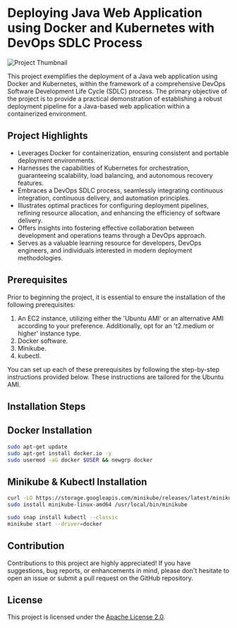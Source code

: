 # Deploying Java Web Application using Docker and Kubernetes with DevOps SDLC Process

![Project Thumbnail](https://github.com/BSatishSutar/Maven-Project/assets/40925459/e3f5de0e-ab19-4995-83e8-018402ecb759)

This project exemplifies the deployment of a Java web application using Docker and Kubernetes, within the framework of a comprehensive DevOps Software Development Life Cycle (SDLC) process. The primary objective of the project is to provide a practical demonstration of establishing a robust deployment pipeline for a Java-based web application within a containerized environment.

## Project Highlights

- Leverages Docker for containerization, ensuring consistent and portable deployment environments.
- Harnesses the capabilities of Kubernetes for orchestration, guaranteeing scalability, load balancing, and autonomous recovery features.
- Embraces a DevOps SDLC process, seamlessly integrating continuous integration, continuous delivery, and automation principles.
- Illustrates optimal practices for configuring deployment pipelines, refining resource allocation, and enhancing the efficiency of software delivery.
- Offers insights into fostering effective collaboration between development and operations teams through a DevOps approach.
- Serves as a valuable learning resource for developers, DevOps engineers, and individuals interested in modern deployment methodologies.

## Prerequisites

Prior to beginning the project, it is essential to ensure the installation of the following prerequisites:

1. An EC2 instance, utilizing either the 'Ubuntu AMI' or an alternative AMI according to your preference. Additionally, opt for an 't2.medium or higher' instance type.
2. Docker software.
3. Minikube.
4. kubectl.

You can set up each of these prerequisites by following the step-by-step instructions provided below. These instructions are tailored for the Ubuntu AMI.

## Installation Steps

## Docker Installation

```bash
sudo apt-get update
sudo apt-get install docker.io -y
sudo usermod -aG docker $USER && newgrp docker
```

## Minikube & Kubectl Installation

```bash
curl -LO https://storage.googleapis.com/minikube/releases/latest/minikube-linux-amd64
sudo install minikube-linux-amd64 /usr/local/bin/minikube

sudo snap install kubectl --classic
minikube start --driver=docker
```
## Contribution

Contributions to this project are highly appreciated! If you have suggestions, bug reports, or enhancements in mind, please don't hesitate to open an issue or submit a pull request on the GitHub repository.

## License

This project is licensed under the [Apache License 2.0](link-to-license).
